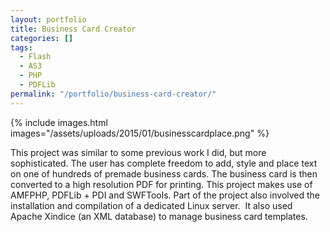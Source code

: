 ```yaml
---
layout: portfolio
title: Business Card Creator
categories: []
tags:
  - Flash
  - AS3
  - PHP
  - PDFLib
permalink: "/portfolio/business-card-creator/"
---
```


{% include images.html images="/assets/uploads/2015/01/businesscardplace.png" %}

This project was similar to some previous work I did, but more sophisticated.
The user has complete freedom to add, style and place text on one of hundreds
of premade business cards. The business card is then converted to a high
resolution PDF for printing. This project makes use of AMFPHP, PDFLib + PDI
and SWFTools. Part of the project also involved the installation and
compilation of a dedicated Linux server.  It also used Apache Xindice (an XML
database) to manage business card templates.